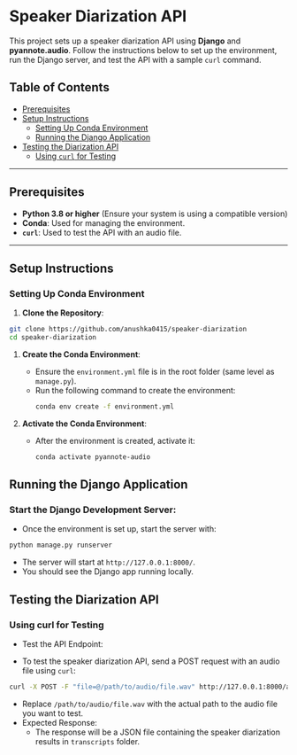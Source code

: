 # Speaker Diarization API

This project sets up a speaker diarization API using **Django** and **pyannote.audio**. Follow the instructions below to set up the environment, run the Django server, and test the API with a sample `curl` command.

## Table of Contents
- [Prerequisites](#prerequisites)
- [Setup Instructions](#setup-instructions)
  - [Setting Up Conda Environment](#setting-up-conda-environment)
  - [Running the Django Application](#running-the-django-application)
- [Testing the Diarization API](#testing-the-diarization-api)
  - [Using `curl` for Testing](#using-curl-for-testing)

---

## Prerequisites

- **Python 3.8 or higher** (Ensure your system is using a compatible version)
- **Conda**: Used for managing the environment.
- **`curl`**: Used to test the API with an audio file.

---

## Setup Instructions

### Setting Up Conda Environment

 1. **Clone the Repository**:
   ```bash
   git clone https://github.com/anushka0415/speaker-diarization
   cd speaker-diarization
   ```

1. **Create the Conda Environment**:
   - Ensure the `environment.yml` file is in the root folder (same level as `manage.py`).
   - Run the following command to create the environment:
     ```bash
     conda env create -f environment.yml
     ```

2. **Activate the Conda Environment**:
   - After the environment is created, activate it:
     ```bash
     conda activate pyannote-audio
     ```

## Running the Django Application
### Start the Django Development Server:

  - Once the environment is set up, start the server with:
```bash
python manage.py runserver

```

 - The server will start at `http://127.0.0.1:8000/`.
 - You should see the Django app running locally.

## Testing the Diarization API
### Using curl for Testing
- Test the API Endpoint:

- To test the speaker diarization API, send a POST request with an audio file using `curl`:
```bash
curl -X POST -F "file=@/path/to/audio/file.wav" http://127.0.0.1:8000/api/diarize/
```
- Replace `/path/to/audio/file.wav` with the actual path to the audio file you want to test.
- Expected Response:
     - The response will be a JSON file containing the speaker diarization results in `transcripts` folder.

 




   
